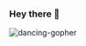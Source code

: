 ### Hey there 👋

![dancing-gopher](https://github.com/nitintf/nitintf/assets/55453926/7ad54ca1-055a-498b-9d75-733fe0408940)

<!--
**nitintf/nitintf** is a ✨ _special_ ✨ repository because its `README.md` (this file) appears on your GitHub profile.

Here are some ideas to get you started:

- 🔭 I’m currently working on ...

- 🌱 I’m currently learning ...
- 👯 I’m looking to collaborate on ...
- 🤔 I’m looking for help with ...
- 💬 Ask me about ...
- 📫 How to reach me: ...
- 😄 Pronouns: ...
- ⚡ Fun fact: ...
-->
